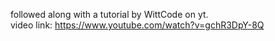 followed along with a tutorial by WittCode on yt.  
video link: https://www.youtube.com/watch?v=gchR3DpY-8Q
